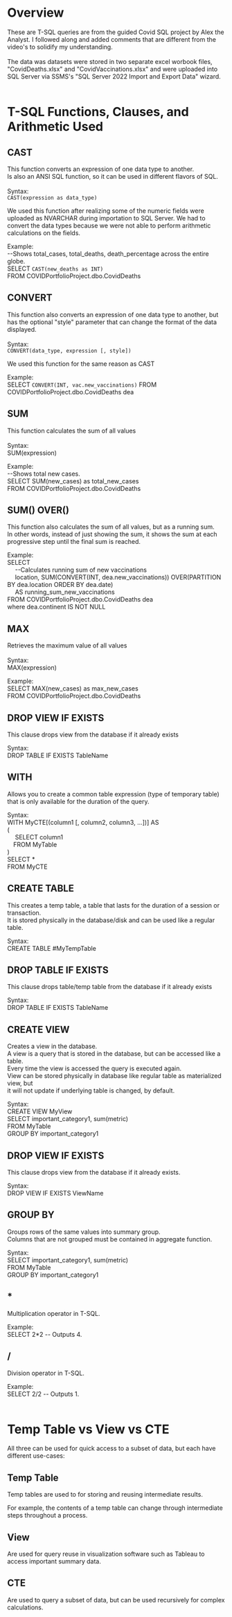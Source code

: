 # Overview
These are T-SQL queries are from the guided Covid SQL project by Alex the Analyst. I followed along and added comments that are different from the video's to solidify my understanding.<br/><br/>
The data was datasets were stored in two separate excel worbook files, "CovidDeaths.xlsx" and "CovidVaccinations.xlsx" and were uploaded into SQL Server via
SSMS's "SQL Server 2022 Import and Export Data" wizard.<br/><br/>

# T-SQL Functions, Clauses, and Arithmetic Used

## CAST
This function converts an expression of one data type to another.<br/>
Is also an ANSI SQL function, so it can be used in different flavors of SQL. <br/><br/>
Syntax:<br/>
`CAST(expression as data_type)`

We used this function after realizing some of the numeric fields were uploaded as NVARCHAR during importation to SQL Server.
We had to convert the data types because we were not able to perform arithmetic calculations on the fields. 

Example:<br/>
--Shows total_cases, total_deaths, death_percentage across the entire globe.<br/>
SELECT `CAST(new_deaths as INT)`<br/>
FROM COVIDPortfolioProject.dbo.CovidDeaths <br/>

## CONVERT
This function also converts an expression of one data type to another, but has the optional "style" parameter that can change the format of the data displayed.<br/><br/>
Syntax:<br/>
`CONVERT(data_type, expression [, style])`

We used this function for the same reason as CAST

Example:<br/>
SELECT `CONVERT(INT, vac.new_vaccinations)`
FROM COVIDPortfolioProject.dbo.CovidDeaths dea <br/>

## SUM
This function calculates the sum of all values<br/><br/>
Syntax:<br/>
SUM(expression)<br/>

Example:<br/>
--Shows total new cases.<br/>
SELECT SUM(new_cases) as total_new_cases<br/> 
FROM COVIDPortfolioProject.dbo.CovidDeaths<br/>

## SUM() OVER()
This function also calculates the sum of all values, but as a running sum.<br/>
In other words, instead of just showing the sum, it shows the sum at each progressive step until the final sum is reached.<br/>

Example:<br/>
SELECT <br/>
&emsp; --Calculates running sum of new vaccinations <br/> 
&emsp; location, SUM(CONVERT(INT, dea.new_vaccinations)) OVER(PARTITION BY dea.location ORDER BY dea.date)<br/>
&emsp;	AS running_sum_new_vaccinations <br/>
FROM COVIDPortfolioProject.dbo.CovidDeaths dea <br/>
where dea.continent IS NOT NULL

## MAX
Retrieves the maximum value of all values <br/><br/>
Syntax:<br/>
MAX(expression) <br/>

Example:<br/>
SELECT MAX(new_cases) as max_new_cases<br/> 
FROM COVIDPortfolioProject.dbo.CovidDeaths<br/>

## DROP VIEW IF EXISTS
This clause drops view from the database if it already exists <br/>

Syntax: <br/>
DROP TABLE IF EXISTS TableName <br/>

## WITH
Allows you to create a common table expression (type of temporary table) that is only available for the duration of the query. <br/>

Syntax: <br/>
WITH MyCTE[(column1 [, column2, column3, ...])] AS <br/>
( <br/>
&emsp; SELECT column1 <br/>
&emsp;FROM MyTable <br/>
) <br/>
SELECT * <br/>
FROM MyCTE <br/>

## CREATE TABLE
This creates a temp table, a table that lasts for the duration of a session or transaction. <br/>
It is stored physically in the database/disk and can be used like a regular table. <br/>

Syntax:<br/>
CREATE TABLE #MyTempTable

## DROP TABLE IF EXISTS
This clause drops table/temp table from the database if it already exists <br/>

Syntax: <br/>
DROP TABLE IF EXISTS TableName <br/>

## CREATE VIEW
Creates a view in the database.<br/>
A view is a query that is stored in the database, but can be accessed like a table. <br/>
Every time the view is accessed the query is executed again. <br/>
View can be stored physically in database like regular table as materialized view, but <br/>
it will not update if underlying table is changed, by default. <br/>

Syntax:<br/>
CREATE VIEW MyView <br/>
SELECT important_category1, sum(metric) <br/>
FROM MyTable <br/>
GROUP BY important_category1 <br/>

## DROP VIEW IF EXISTS
This clause drops view from the database if it already exists. <br/>

Syntax: <br/>
DROP VIEW IF EXISTS ViewName <br/>

## GROUP BY
Groups rows of the same values into summary group. <br/>
Columns that are not grouped must be contained in aggregate function. <br/>

Syntax: <br/>
SELECT important_category1, sum(metric) <br/>
FROM MyTable <br/>
GROUP BY important_category1 <br/>

## *
Multiplication operator in T-SQL. <br/>

Example: <br/>
SELECT 2*2 -- Outputs 4.

## /
Division operator in T-SQL. <br/>

Example: <br/>
SELECT 2/2 -- Outputs 1. <br/><br/>

# Temp Table vs View vs CTE
All three can be used for quick access to a subset of data, but each have different use-cases:

## Temp Table
Temp tables are used to for storing and reusing intermediate results.

For example, the contents of a temp table can change through intermediate steps throughout a process.

## View 
Are used for query reuse in visualization software such as Tableau to access important summary data.

## CTE
Are used to query a subset of data, but can be used recursively for complex calculations.
